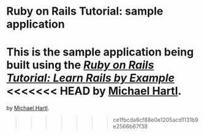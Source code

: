 # Ruby on Rails Tutorial: sample application
This is the sample application being built using the
[*Ruby on Rails Tutorial: Learn Rails by Example*](http://railstutorial.org/)
<<<<<<< HEAD
by [Michael Hartl](http://michaelhartl.com/).
=======
by [Michael Hartl](http://michaelhartl.com/).
>>>>>>> ce1fbcda6cf88e0e1205acd1131b9e2566b67f38
